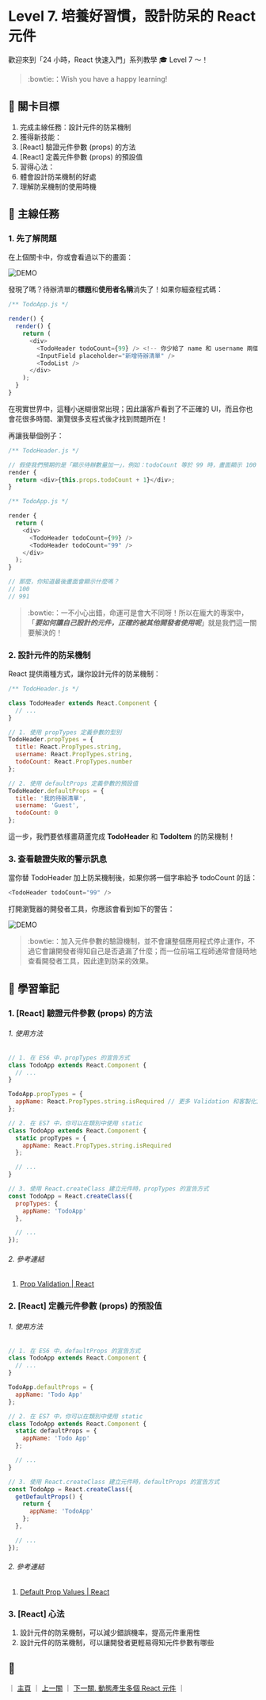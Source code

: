 # Level 7. 培養好習慣，設計防呆的 React 元件

歡迎來到「24 小時，React 快速入門」系列教學 :mortar_board: Level 7 ～！
> :bowtie:：Wish you have a happy learning!


## :checkered_flag: 關卡目標

1. 完成主線任務：設計元件的防呆機制
2. 獲得新技能：
  1. [React] 驗證元件參數 (props) 的方法
  2. [React] 定義元件參數 (props) 的預設值
3. 習得心法：
  1. 體會設計防呆機制的好處
  2. 理解防呆機制的使用時機


## :triangular_flag_on_post: 主線任務

### 1. 先了解問題

在上個關卡中，你或會看過以下的畫面：

![DEMO](../assets/level-07_demo-1.png)

發現了嗎？待辦清單的**標題**和**使用者名稱**消失了！如果你細查程式碼：

```js
/** TodoApp.js */

render() {
  render() {
    return (
      <div>
        <TodoHeader todoCount={99} /> <!-- 你少給了 name 和 username 兩個參數 -->
        <InputField placeholder="新增待辦清單" />
        <TodoList />
      </div>
    );
  }
}
```

在現實世界中，這種小迷糊很常出現；因此讓客戶看到了不正確的 UI，而且你也會花很多時間、瀏覽很多支程式後才找到問題所在！

再讓我舉個例子：

```js
/** TodoHeader.js */

// 假使我們預期的是「顯示待辦數量加一」，例如：todoCount 等於 99 時，畫面顯示 100
render {
  return <div>{this.props.todoCount + 1}</div>;
}

/** TodoApp.js */

render {
  return (
    <div>
      <TodoHeader todoCount={99} />
      <TodoHeader todoCount="99" />
    </div>
  );
}

// 那麼，你知道最後畫面會顯示什麼嗎？
// 100
// 991
```

> :bowtie:：一不小心出錯，命運可是會大不同呀！所以在龐大的專案中，「***要如何讓自己設計的元件，正確的被其他開發者使用呢***」就是我們這一關要解決的！


### 2. 設計元件的防呆機制

React 提供兩種方式，讓你設計元件的防呆機制：

```js
/** TodoHeader.js */

class TodoHeader extends React.Component {
  // ...
}

// 1. 使用 propTypes 定義參數的型別
TodoHeader.propTypes = {
  title: React.PropTypes.string,
  username: React.PropTypes.string,
  todoCount: React.PropTypes.number
};

// 2. 使用 defaultProps 定義參數的預設值
TodoHeader.defaultProps = {
  title: '我的待辦清單',
  username: 'Guest',
  todoCount: 0
};
```

這一步，我們要依樣畫葫蘆完成 **TodoHeader** 和 **TodoItem** 的防呆機制！

### 3. 查看驗證失敗的警示訊息

當你替 TodoHeader 加上防呆機制後，如果你將一個字串給予 todoCount 的話：

```js
<TodoHeader todoCount="99" />
```

打開瀏覽器的開發者工具，你應該會看到如下的警告：

![DEMO](../assets/level-07_demo-2.png)

> :bowtie:：加入元件參數的驗證機制，並不會讓整個應用程式停止運作，不過它會讓開發者得知自己是否遺漏了什麼；而一位前端工程師通常會隨時地查看開發者工具，因此達到防呆的效果。


## :book: 學習筆記

### 1. [React] 驗證元件參數 (props) 的方法

###### 1. 使用方法

```js
// 1. 在 ES6 中，propTypes 的宣告方式
class TodoApp extends React.Component {
  // ...
}

TodoApp.propTypes = {
  appName: React.PropTypes.string.isRequired // 更多 Validation 和客製化方法，請見官方文件
};

// 2. 在 ES7 中，你可以在類別中使用 static
class TodoApp extends React.Component {
  static propTypes = {
    appName: React.PropTypes.string.isRequired
  };

  // ...
}

// 3. 使用 React.createClass 建立元件時，propTypes 的宣告方式
const TodoApp = React.createClass({
  propTypes: {
    appName: 'TodoApp'
  },

  // ...
});
```

###### 2. 參考連結

1. [Prop Validation | React](https://facebook.github.io/react/docs/reusable-components.html#prop-validation)

### 2. [React] 定義元件參數 (props) 的預設值

###### 1. 使用方法

```js
// 1. 在 ES6 中，defaultProps 的宣告方式
class TodoApp extends React.Component {
  // ...
}

TodoApp.defaultProps = {
  appName: 'Todo App'
};

// 2. 在 ES7 中，你可以在類別中使用 static
class TodoApp extends React.Component {
  static defaultProps = {
    appName: 'Todo App'
  };

  // ...
}

// 3. 使用 React.createClass 建立元件時，defaultProps 的宣告方式
const TodoApp = React.createClass({
  getDefaultProps() {
    return {
      appName: 'TodoApp'
    };
  },

  // ...
});
```

###### 2. 參考連結

1. [Default Prop Values | React](https://facebook.github.io/react/docs/reusable-components.html#default-prop-values)


### 3. [React] 心法

1. 設計元件的防呆機制，可以減少錯誤機率，提高元件重用性
2. 設計元件的防呆機制，可以讓開發者更輕易得知元件參數有哪些


## :rocket:

｜ [主頁](../) ｜ [上一關](../level-06_transferring-props) ｜ [下一關. 動態產生多個 React 元件](../level-08_dynamic-children) ｜
